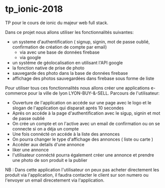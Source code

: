 # tp_ionic-2018
TP pour le cours de ionic du majeur web full stack.

Dans ce projet nous allons utiliser les fonctionnalités suivantes:
- un systeme d'authentification ( signup, signin, mot de passe oublié, confirmation de création de compte par email)
  * via avec une base de données firebase
  * via google 
- un systéme de géolocalisation en utilisant l'API google
- la fonction native de prise de photo 
- sauvegarde des photo dans la base de données firebase
- affichage des photos sauvegardées dans firebase sous forme de liste 

Pour utiliser tous ces fonctionnalités nous allons créer une applications e-commerce pour la ville de lyon LYON-BUY-&-SELL.
Parcours de l'utilisateur:
- Ouverture de l'application on accéde sur une page avec le logo et le slogan de l'application qui disparait aprés 10 secondes
- Aprés on accéde à la page d'authentification avec le sigup, signin et mot de passe oublié
- On crée un compte et on l'active avec un email de confirmation ou on se connecte si on a déja un compte
- Une fois connécté on accéde à la liste des annonces 
- On pourra changer le type d'affichage des annonces ( liste ou carte )
- Accéder aux details d'une annonce
- liker une annonce
- l'utilisateur connécté pourra également créer une annonce et prendre une photo de son produit e la publier

NB : Dans cette application l'utilisateur on peux pas acheter directement les produit via l'application, il faudra contacter  le client sur son numero ou l'envoyer un email direcetement via l'application.





